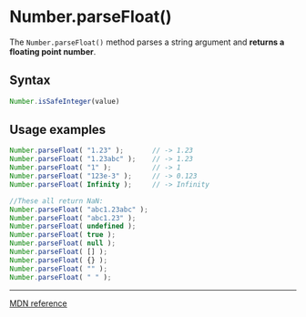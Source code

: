 # Number.parseFloat()

The `Number.parseFloat()` method parses a string argument and **returns a floating point number**.

## Syntax 

```js 
Number.isSafeInteger(value)
```

## Usage examples

```js
Number.parseFloat( "1.23" );       // -> 1.23
Number.parseFloat( "1.23abc" );    // -> 1.23
Number.parseFloat( "1" );          // -> 1
Number.parseFloat( "123e-3" );     // -> 0.123
Number.parseFloat( Infinity );     // -> Infinity

//These all return NaN:
Number.parseFloat( "abc1.23abc" ); 
Number.parseFloat( "abc1.23" );    
Number.parseFloat( undefined );    
Number.parseFloat( true );         
Number.parseFloat( null );         
Number.parseFloat( [] );           
Number.parseFloat( {} );           
Number.parseFloat( "" );           
Number.parseFloat( " " );          
```

---

[MDN reference](https://developer.mozilla.org/en-US/docs/Web/JavaScript/Reference/Global_Objects/Number/parseFloat)